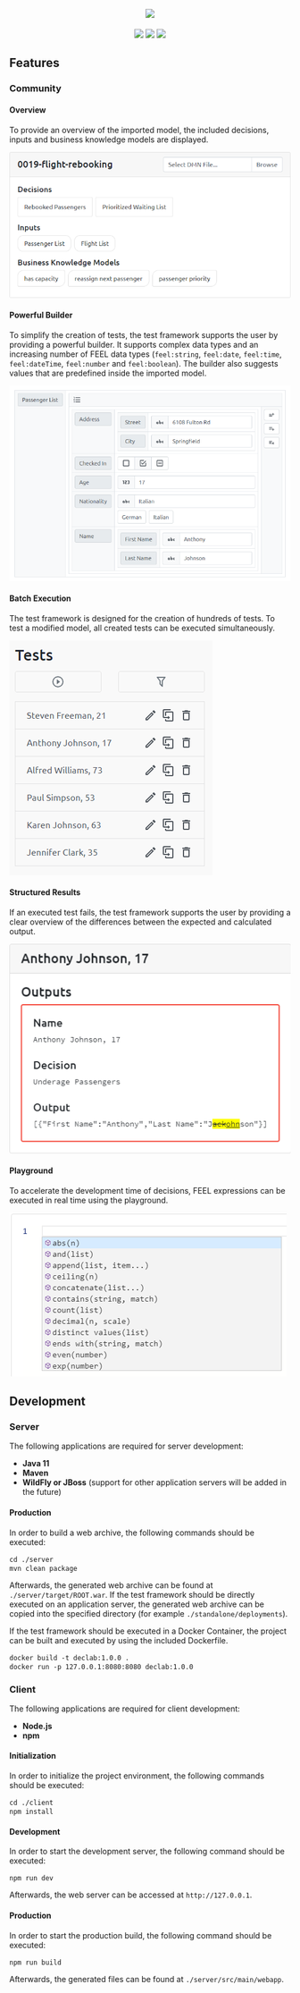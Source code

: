 <p align="center">
  <img src="https://raw.githubusercontent.com/materna-se/declab/master/docs/logo.png">
  <br><br>
  <img src="https://img.shields.io/github/license/materna-se/declab.svg?style=flat-square">
  <img src="https://img.shields.io/circleci/build/github/materna-se/declab.svg?style=flat-square">
  <img src="https://img.shields.io/docker/pulls/maternase/declab?style=flat-square">
</p>

## Features
### Community
#### Overview
To provide an overview of the imported model, the included decisions, inputs and business knowledge models are displayed.

![](./docs/model-overview.png)

#### Powerful Builder
To simplify the creation of tests, the test framework supports the user by providing a powerful builder.
It supports complex data types and an increasing number of FEEL data types
(`feel:string`, `feel:date`, `feel:time`, `feel:dateTime`, `feel:number` and `feel:boolean`).
The builder also suggests values that are predefined inside the imported model.

![](./docs/builder.png)

#### Batch Execution
The test framework is designed for the creation of hundreds of tests.
To test a modified model, all created tests can be executed simultaneously.

![](./docs/test-execution.gif)

#### Structured Results
If an executed test fails, the test framework supports the user by providing
a clear overview of the differences between the expected and calculated output.

![](./docs/test-output.png)

#### Playground
To accelerate the development time of decisions, FEEL expressions
can be executed in real time using the playground.

![](./docs/playground.png)

## Development
### Server
The following applications are required for server development:
- **Java 11**
- **Maven**
- **WildFly or JBoss** (support for other application servers will be added in the future)

#### Production
In order to build a web archive, the following commands should be executed:
```
cd ./server
mvn clean package
```
Afterwards, the generated web archive can be found at `./server/target/ROOT.war`.
If the test framework should be directly executed on an application server, the generated
web archive can be copied into the specified directory (for example `./standalone/deployments`).

If the test framework should be executed in a Docker Container,
the project can be built and executed by using the included Dockerfile.
```
docker build -t declab:1.0.0 .
docker run -p 127.0.0.1:8080:8080 declab:1.0.0 
```

### Client
The following applications are required for client development:
- **Node.js**
- **npm**

#### Initialization
In order to initialize the project environment, the following commands should be executed:
```
cd ./client
npm install
```
#### Development
In order to start the development server, the following command should be executed:
```
npm run dev
```
Afterwards, the web server can be accessed at `http://127.0.0.1`.

#### Production
In order to start the production build, the following command should be executed:
```
npm run build
```
Afterwards, the generated files can be found at `./server/src/main/webapp`.
